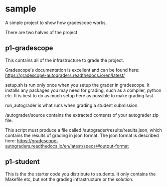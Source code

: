 # sample

A simple project to show how gradescope works.

There are two halves of the project

## p1-gradescope

This contains all of the infrastructure to grade the project.  

Gradescope's documentation is excellent and can be found here:
https://gradescope-autograders.readthedocs.io/en/latest/

setup.sh is run only once when you setup the grader in gradescope.  It installs any packages you may need for grading, such as a compiler, python etc.  It is best to do as much setup here as possible to make grading fast.

run_autograder is what runs when grading a student submission.

/autograder/source contains the extracted contents of your autograder zip file.

This script must produce a file called /autograder/results/results.json, which contains the results of grading in json format.  The json format is described here:
https://gradescope-autograders.readthedocs.io/en/latest/specs/#output-format

## p1-student

This is the the starter code you distribute to students.  It only contains the Makefile etc, but not the grading infrastructure or the solution.  
